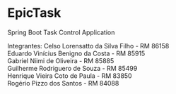 # EpicTask
Spring Boot Task Control Application

Integrantes:
Celso Lorensatto da Silva Filho     - RM 86158<br>
Eduardo Vinícius Benigno da Costa   - RM 85915<br>
Gabriel Niimi de Oliveira           - RM 85885<br>
Guilherme Rodriguero de Souza       - RM 85499<br>
Henrique Vieira Coto de Paula       - RM 83850<br>
Rogério Pizzo dos Santos            - RM 84088<br>

